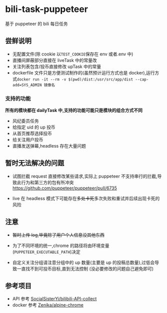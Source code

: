 # bili-task-puppeteer

基于 puppeteer 的 bili 每日任务

## 尝鲜说明

- 无配置文件(除 cookie 以`TEST_COOKIE`保存在 env 或者.env 中)
- 直播间屏蔽部分直接在 liveTask 中的常量改
- 关注列表包含/投币直接修改 upTask 中的常量
- dockerfile 文件只是方便测试制作的(虽然预计运行方式也是 docker),运行方式`docker run -it --rm -v $(pwd)/dist:/usr/src/app/dist --cap-add=SYS_ADMIN 镜像名`

### 支持的功能

**所有的模块都在 dailyTask 中,支持的功能可能只是模块的组合方式不同**

- 风纪委员任务
- 给指定 uid 的 up 投币
- 从首页推荐选择投币
- 给关注用户投币
- 直播发送弹幕,headless 存在大量问题

## 暂时无法解决的问题

- 试图拦截 request 直接修改某些请求,实际上 puppeteer 不支持串行的拦截,导致此行为和第三方的包有所冲突
  <https://github.com/puppeteer/puppeteer/pull/6735>

- live 在 headless 模式下可能存在~~多处卡死~~多次失败和重试并后续出现卡死的风险

## 注意

- ~~暂时上传 log,毕竟除了用户个人信息没其他东西~~

- 为了不同环境的统一,chrome 的路径将由环境变量(`PUPPETEER_EXECUTABLE_PATH`)决定

- 自定义关注分组请注意分组中的 up 数量(主要是 up 的投稿总数量),过低会导致一直找不到可投币目标,直到无法控制 (没必要修改的问题自己避免即可)

## 参考项目

- API 参考 [SocialSisterYi/bilibili-API-collect](https://github.com/SocialSisterYi/bilibili-API-collect)
- docker 参考 [Zenika/alpine-chrome](https://github.com/Zenika/alpine-chrome)
